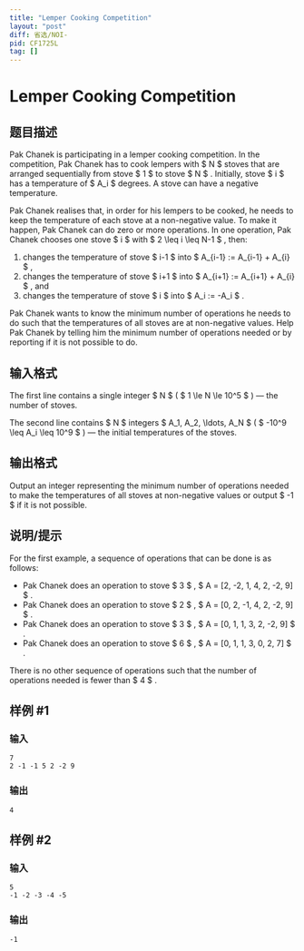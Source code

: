 ```yaml
---
title: "Lemper Cooking Competition"
layout: "post"
diff: 省选/NOI-
pid: CF1725L
tag: []
---
```


# Lemper Cooking Competition

## 题目描述

Pak Chanek is participating in a lemper cooking competition. In the competition, Pak Chanek has to cook lempers with $ N $ stoves that are arranged sequentially from stove $ 1 $ to stove $ N $ . Initially, stove $ i $ has a temperature of $ A_i $ degrees. A stove can have a negative temperature.

Pak Chanek realises that, in order for his lempers to be cooked, he needs to keep the temperature of each stove at a non-negative value. To make it happen, Pak Chanek can do zero or more operations. In one operation, Pak Chanek chooses one stove $ i $ with $ 2 \leq i \leq N-1 $ , then:

1. changes the temperature of stove $ i-1 $ into $ A_{i-1} := A_{i-1} + A_{i} $ ,
2. changes the temperature of stove $ i+1 $ into $ A_{i+1} := A_{i+1} + A_{i} $ , and
3. changes the temperature of stove $ i $ into $ A_i := -A_i $ .

Pak Chanek wants to know the minimum number of operations he needs to do such that the temperatures of all stoves are at non-negative values. Help Pak Chanek by telling him the minimum number of operations needed or by reporting if it is not possible to do.

## 输入格式

The first line contains a single integer $ N $ ( $ 1 \le N \le 10^5 $ ) — the number of stoves.

The second line contains $ N $ integers $ A_1, A_2, \ldots, A_N $ ( $ -10^9 \leq A_i \leq 10^9 $ ) — the initial temperatures of the stoves.

## 输出格式

Output an integer representing the minimum number of operations needed to make the temperatures of all stoves at non-negative values or output $ -1 $ if it is not possible.

## 说明/提示

For the first example, a sequence of operations that can be done is as follows:

- Pak Chanek does an operation to stove $ 3 $ , $ A = [2, -2, 1, 4, 2, -2, 9] $ .
- Pak Chanek does an operation to stove $ 2 $ , $ A = [0, 2, -1, 4, 2, -2, 9] $ .
- Pak Chanek does an operation to stove $ 3 $ , $ A = [0, 1, 1, 3, 2, -2, 9] $ .
- Pak Chanek does an operation to stove $ 6 $ , $ A = [0, 1, 1, 3, 0, 2, 7] $ .

There is no other sequence of operations such that the number of operations needed is fewer than $ 4 $ .

## 样例 #1

### 输入

```
7
2 -1 -1 5 2 -2 9
```

### 输出

```
4
```

## 样例 #2

### 输入

```
5
-1 -2 -3 -4 -5
```

### 输出

```
-1
```

